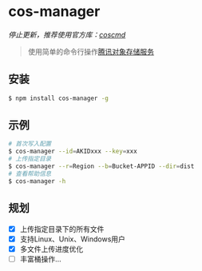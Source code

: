 # cos-manager

*停止更新，推荐使用官方库：[coscmd](https://github.com/tencentyun/coscmd)*

> 使用简单的命令行操作[腾讯对象存储服务](https://github.com/tencentyun/cos-nodejs-sdk-v5)

## 安装
```bash
$ npm install cos-manager -g
```

## 示例
```bash
# 首次写入配置
$ cos-manager --id=AKIDxxx --key=xxx
# 上传指定目录
$ cos-manager --r=Region --b=Bucket-APPID --dir=dist
# 查看帮助信息
$ cos-manager -h
```

## 规划
- [x] 上传指定目录下的所有文件
- [x] 支持Linux、Unix、Windows用户
- [x] 多文件上传进度优化
- [ ] 丰富桶操作...
